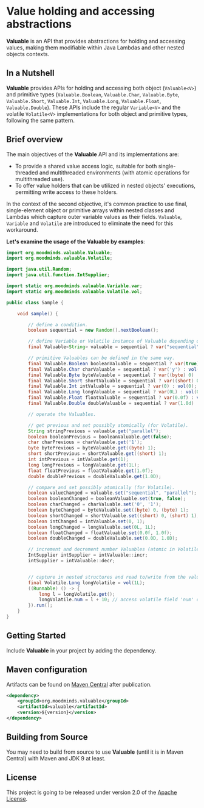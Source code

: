 # Value holding and accessing abstractions

**Valuable** is an API that provides abstractions for holding and accessing values, making them modifiable
within Java Lambdas and other nested objects contexts.

## In a Nutshell

**Valuable** provides APIs for holding and accessing both object (`Valuable<V>`) and primitive types (`Valuable.Boolean`,
`Valuable.Char`, `Valuable.Byte`, `Valuable.Short`, `Valuable.Int`, `Valuable.Long`, `Valuable.Float`, `Valuable.Double`).
These APIs include the regular `Variable<V>` and the volatile `Volatile<V>` implementations for both object and primitive types,
following the same pattern.

## Brief overview

The main objectives of the **Valuable** API and its implementations are:

* To provide a shared value access logic, suitable for both single-threaded and multithreaded environments (with atomic operations for multithreaded use).
* To offer value holders that can be utilized in nested objects' executions, permitting write access to these holders.

In the context of the second objective, it's common practice to use final, single-element object or primitive arrays within
nested classes and Lambdas which capture outer variable values as their fields. `Valuable`, `Variable` and `Volatile` are introduced
to eliminate the need for this workaround.

**Let's examine the usage of the **Valuable** by examples**:

```java
import org.moodminds.valuable.Valuable;
import org.moodminds.valuable.Volatile;

import java.util.Random;
import java.util.function.IntSupplier;

import static org.moodminds.valuable.Variable.var;
import static org.moodminds.valuable.Volatile.vol;

public class Sample {

    void sample() {

        // define a condition.
        boolean sequential = new Random().nextBoolean();

        // define Variable or Volatile instance of Valuable depending on the condition.
        final Valuable<String> valuable = sequential ? var("sequential") : vol("parallel");

        // primitive Valuables can be defined in the same way.
        final Valuable.Boolean booleanValuable = sequential ? var(true) : vol(false);
        final Valuable.Char charValuable = sequential ? var('y') : vol('n');
        final Valuable.Byte byteValuable = sequential ? var((byte) 0) : vol((byte) 0);
        final Valuable.Short shortValuable = sequential ? var((short) 0) : vol((short) 0);
        final Valuable.Int intValuable = sequential ? var(0) : vol(0);
        final Valuable.Long longValuable = sequential ? var(0L) : vol(0L);
        final Valuable.Float floatValuable = sequential ? var(0.0f) : vol(0.0f);
        final Valuable.Double doubleValuable = sequential ? var(1.0d) : vol(0.0d);

        // operate the Valuables.

        // get previous and set possibly atomically (for Volatile).
        String stringPrevious = valuable.get("parallel");
        boolean booleanPrevious = booleanValuable.get(false);
        char charPrevious = charValuable.get('1');
        byte bytePrevious = byteValuable.get((byte) 1);
        short shortPrevious = shortValuable.get((short) 1);
        int intPrevious = intValuable.get(1);
        long longPrevious = longValuable.get(1L);
        float floatPrevious = floatValuable.get(1.0f);
        double doublePrevious = doubleValuable.get(1.0D);

        // compare and set possibly atomically (for Volatile).
        boolean valueChanged = valuable.set("sequential", "parallel");
        boolean booleanChanged = booleanValuable.set(true, false);
        boolean charChanged = charValuable.set('0', '1');
        boolean byteChanged = byteValuable.set((byte) 0, (byte) 1);
        boolean shortChanged = shortValuable.set((short) 0, (short) 1);
        boolean intChanged = intValuable.set(0, 1);
        boolean longChanged = longValuable.set(0L, 1L);
        boolean floatChanged = floatValuable.set(0.0f, 1.0f);
        boolean doubleChanged = doubleValuable.set(0.0D, 1.0D);

        // increment and decrement number Valuables (atomic in Volatile).
        IntSupplier intSupplier = intValuable::incr;
        intSupplier = intValuable::decr;


        // capture in nested structures and read to/write from the value field directly in a Variable or Volatile.
        final Volatile.Long longVolatile = vol(1L);
        ((Runnable) () -> {
            long l = longVolatile.get();
            longVolatile.num = l + 10; // access volatile field 'num' directly.
        }).run();
    }
}
```

## Getting Started

Include **Valuable** in your project by adding the dependency.

## Maven configuration

Artifacts can be found on [Maven Central](https://search.maven.org/) after publication.

```xml
<dependency>
    <groupId>org.moodminds.valuable</groupId>
    <artifactId>valuable</artifactId>
    <version>${version}</version>
</dependency>
```

## Building from Source

You may need to build from source to use **Valuable** (until it is in Maven Central) with Maven and JDK 9 at least.

## License
This project is going to be released under version 2.0 of the [Apache License][l].

[l]: https://www.apache.org/licenses/LICENSE-2.0
